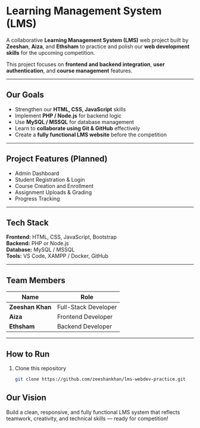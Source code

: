 # Learning Management System (LMS)

A collaborative **Learning Management System (LMS)** web project built by **Zeeshan**, **Aiza**, and **Ethsham** to practice and polish our **web development skills** for the upcoming competition.  

This project focuses on **frontend and backend integration**, **user authentication**, and **course management** features.

---

## Our Goals
- Strengthen our **HTML, CSS, JavaScript** skills  
- Implement **PHP / Node.js** for backend logic  
- Use **MySQL / MSSQL** for database management  
- Learn to **collaborate using Git & GitHub** effectively  
- Create a **fully functional LMS website** before the competition  

---

##  Project Features (Planned)
-  Admin Dashboard  
-  Student Registration & Login  
-  Course Creation and Enrollment  
-  Assignment Uploads & Grading  
-  Progress Tracking  

---

## Tech Stack
**Frontend:** HTML, CSS, JavaScript, Bootstrap  
**Backend:** PHP or Node.js  
**Database:** MySQL / MSSQL  
**Tools:** VS Code, XAMPP / Docker, GitHub  

---

## Team Members
| Name | Role |
|------|------|
| **Zeeshan Khan** | Full-Stack Developer |
| **Aiza** | Frontend Developer |
| **Ethsham** | Backend Developer |

---

## How to Run
1. Clone this repository  
   ```bash
   git clone https://github.com/zeeshankhan/lms-webdev-practice.git
   
## Our Vision
Build a clean, responsive, and fully functional LMS system that reflects teamwork, creativity, and technical skills — ready for competition!
